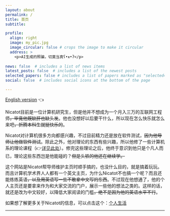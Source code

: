 ```yaml
---
layout: about
permalink: /
title: 首页
subtitle: 

profile:
  align: right
  image: my_pic.jpg
  image_circular: false # crops the image to make it circular
  address: >
    <p>AI生成的照骗，切莫当真ʕ•ᴥ•ʔ</p>
    
news: false  # includes a list of news items
latest_posts: false  # includes a list of the newest posts
selected_papers: false # includes a list of papers marked as "selected={true}"
social: false  # includes social icons at the bottom of the page

---
```


[English version](/en/) 👈

Nicatot目前是一位计算机研究生，但是他并不想成为一个月入三万的互联网工程师~~，毕竟他既缺肝也缺头发~~。他也没想好以后要干什么，所以现在怎么快乐就怎么来吧~~，折腾本科生就挺快乐的~~。

Nicatot对计算机很多方向都感兴趣，不过目前精力还是放在软件测试，~~因为他导师让他做软件测试~~。除此之外，他对理论的东西有些兴趣，所以他修了一些计算机系的理论课程（👉[详见此处](/courses)）。修完这些理论之后，他终于意识到他只是个凡人而已，理论这些东西岂是他能碰的？~~但是头铁的他还在继续学。~~

这个网站是Nicatot帮导师维护主页时顺手搞的，也没什么目的，就是搞着玩玩。而且计算机学术界人人都有一个英文主页，为什么Nicatot不也搞一个呢？而且还能练练英语~~，以及用英语写一些不敢拿中文写的东西~~。不过现在他想通了，他的个人主页还是要拿来作为和大家交流的门户，展示一些他的想法之类的。这样的话，就还是改为中文较好，以降低大家阅读的门槛~~，绝不是因为他的英语水平不行~~。

如果想了解更多关于Nicatot的信息，可以点击这个：[个人生活](/about/)

---

<script type='text/javascript' id='clustrmaps' src='//cdn.clustrmaps.com/map_v2.js?cl=ffffff&w=300&t=n&d=htKbvMUE-4gb6N5UL-Yah_aBQDG8TD2TN5HrcF9Hank'></script>